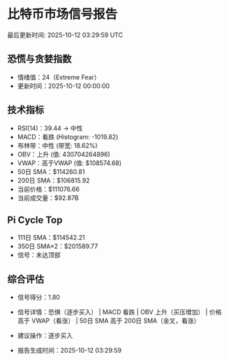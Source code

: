# 比特币市场信号报告

最后更新时间: 2025-10-12 03:29:59 UTC

## 恐慌与贪婪指数
- 情绪值：24（Extreme Fear）
- 更新时间：2025-10-12 00:00:00

## 技术指标
- RSI(14)：39.44 → 中性
- MACD：看跌 (Histogram: -1019.82)
- 布林带：中性 (带宽: 18.62%)
- OBV：上升 (值: 430704264896)
- VWAP：高于VWAP (值: $108574.68)
- 50日 SMA：$114260.81
- 200日 SMA：$106815.92
- 当前价格：$111076.66
- 当前成交量：$92.87B

## Pi Cycle Top
- 111日 SMA：$114542.21
- 350日 SMA×2：$201589.77
- 信号：未达顶部

## 综合评估
- 信号得分：1.80
- 信号详情：恐惧（逐步买入） | MACD 看跌 | OBV 上升（买压增加） | 价格高于 VWAP（看涨） | 50日 SMA 高于 200日 SMA（金叉，看涨）
- 建议操作：逐步买入

- 报告生成时间：2025-10-12 03:29:59